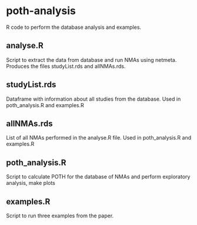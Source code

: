 # poth-analysis

R code to perform the database analysis and examples.

## analyse.R

Script to extract the data from database and run NMAs using netmeta. Produces the files studyList.rds and allNMAs.rds.

## studyList.rds

Dataframe with information about all studies from the database. Used in poth_analysis.R and examples.R

## allNMAs.rds

List of all NMAs performed in the analyse.R file. Used in poth_analysis.R and examples.R

## poth_analysis.R

Script to calculate POTH for the database of NMAs and perform exploratory analysis, make plots

## examples.R

Script to run three examples from the paper.

